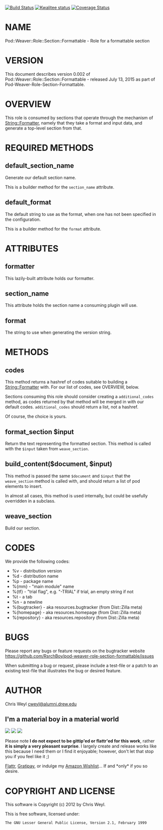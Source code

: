 [![Build Status](https://travis-ci.org/RsrchBoy/pod-weaver-role-section-formattable.svg?branch=master)](https://travis-ci.org/RsrchBoy/pod-weaver-role-section-formattable)
[![Kwalitee status](http://cpants.cpanauthors.org/dist/Pod-Weaver-Role-Section-Formattable.png)](http://cpants.charsbar.org/dist/overview/Pod-Weaver-Role-Section-Formattable)
[![Coverage Status](https://coveralls.io/repos/RsrchBoy/pod-weaver-role-section-formattable/badge.png?branch=master)](https://coveralls.io/r/RsrchBoy/pod-weaver-role-section-formattable?branch=master)

# NAME

Pod::Weaver::Role::Section::Formattable - Role for a formattable section

# VERSION

This document describes version 0.002 of Pod::Weaver::Role::Section::Formattable - released July 13, 2015 as part of Pod-Weaver-Role-Section-Formattable.

# OVERVIEW

This role is consumed by sections that operate through the mechanism of
[String::Formatter](https://metacpan.org/pod/String::Formatter), namely that they take a format and input data, and
generate a top-level section from that.

# REQUIRED METHODS

## default\_section\_name

Generate our default section name.

This is a builder method for the `section_name` attribute.

## default\_format

The default string to use as the format, when one has not been specified in
the configuration.

This is a builder method for the `format` attribute.

# ATTRIBUTES

## formatter

This lazily-built attribute holds our formatter.

## section\_name

This attribute holds the section name a consuming plugin will use.

## format

The string to use when generating the version string.

# METHODS

## codes

This method returns a hashref of codes suitable to building a
[String::Formatter](https://metacpan.org/pod/String::Formatter) with.  For our list of codes, see OVERVIEW, below.

Sections consuming this role should consider creating a `additional_codes`
method, as codes returned by that method will be merged in with our default
codes.  `additional_codes` should return a list, not a hashref.

Of course, the choice is yours.

## format\_section $input

Return the text representing the formatted section.  This method is called
with the `$input` taken from `weave_section`.

## build\_content($document, $input)

This method is passed the same `$document` and `$input` that the
`weave_section` method is called with, and should return a list of pod
elements to insert.

In almost all cases, this method is used internally, but could be usefully
overridden in a subclass.

## weave\_section

Build our section.

# CODES

We provide the following codes:

- %v - distribution version
- %d - distribution name
- %p - package name
- %{mm} - "main module" name
- %{tf} - "trial flag", e.g. "-TRIAL" if trial, an empty string if not
- %t - a tab
- %n - a newline
- %{bugtracker} - aka resources.bugtracker (from Dist::Zilla meta)
- %{homepage} - aka resources.homepage (from Dist::Zilla meta)
- %{repository} - aka resources.repository (from Dist::Zilla meta)

# BUGS

Please report any bugs or feature requests on the bugtracker website
https://github.com/RsrchBoy/pod-weaver-role-section-formattable/issues

When submitting a bug or request, please include a test-file or a
patch to an existing test-file that illustrates the bug or desired
feature.

# AUTHOR

Chris Weyl <cweyl@alumni.drew.edu>

## I'm a material boy in a material world

<div>
    <a href="https://gratipay.com/RsrchBoy/"><img src="http://img.shields.io/gratipay/RsrchBoy.svg" /></a>
    <a href="http://bit.ly/rsrchboys-wishlist"><img src="http://wps.io/wp-content/uploads/2014/05/amazon_wishlist.resized.png" /></a>
    <a href="https://flattr.com/submit/auto?user_id=RsrchBoy&url=https%3A%2F%2Fgithub.com%2FRsrchBoy%2Fpod-weaver-role-section-formattable&title=RsrchBoy's%20CPAN%20Pod-Weaver-Role-Section-Formattable&tags=%22RsrchBoy's%20Pod-Weaver-Role-Section-Formattable%20in%20the%20CPAN%22"><img src="http://api.flattr.com/button/flattr-badge-large.png" /></a>
</div>

Please note **I do not expect to be gittip'ed or flattr'ed for this work**,
rather **it is simply a very pleasant surprise**. I largely create and release
works like this because I need them or I find it enjoyable; however, don't let
that stop you if you feel like it ;)

[Flattr](https://flattr.com/submit/auto?user_id=RsrchBoy&url=https%3A%2F%2Fgithub.com%2FRsrchBoy%2Fpod-weaver-role-section-formattable&title=RsrchBoy&#x27;s%20CPAN%20Pod-Weaver-Role-Section-Formattable&tags=%22RsrchBoy&#x27;s%20Pod-Weaver-Role-Section-Formattable%20in%20the%20CPAN%22),
[Gratipay](https://gratipay.com/RsrchBoy/), or indulge my
[Amazon Wishlist](http://bit.ly/rsrchboys-wishlist)...  If and \*only\* if you so desire.

# COPYRIGHT AND LICENSE

This software is Copyright (c) 2012 by Chris Weyl.

This is free software, licensed under:

    The GNU Lesser General Public License, Version 2.1, February 1999
